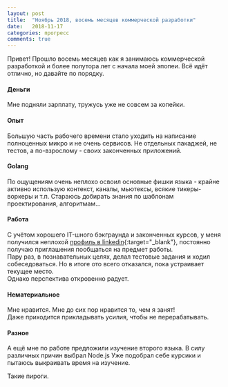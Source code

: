 ```yaml
---
layout: post
title:  "Ноябрь 2018, восемь месяцев коммерческой разработки"
date:   2018-11-17
categories: прогресс
comments: true
---
```

Привет! Прошло восемь месяцев как я занимаюсь коммерческой разработкой и более полутора лет с начала моей эпопеи. Всё идёт отлично, но давайте по порядку.

#### Деньги
Мне подняли зарплату, тружусь уже не совсем за копейки.

#### Опыт
Большую часть рабочего времени стало уходить на написание полноценных микро и не очень сервисов. Не отдельных пакаджей, не тестов, а по-взрослому - своих законченных приложений.

#### Golang
По ощущениям очень неплохо освоил основные фишки языка - крайне активно использую контекст, каналы, мьютексы, всякие тикеры-воркеры и т.п.
Стараюсь добирать знания по шаблонам проектирования, алгоритмам...

#### Работа
С учётом хорошего IT-шного бэкграунда и законченных курсов, у меня получился неплохой [профиль в linkedin](https://www.linkedin.com/in/alexanderzlobin/){:target="_blank"}, постоянно получаю приглашения пообщаться на предмет работы.  
Пару раз, в познавательных целях, делал тестовые задания и ходил собеседоваться. Но в итоге ото всего отказался, пока устраивает текущее место.  
Однако перспектива откровенно радует.

#### Нематериальное
Мне нравится. Мне до сих пор нравится то, чем я занят!  
Даже приходится прикладывать усилия, чтобы не перерабатывать.

#### Разное
А ещё мне по работе предложили изучение второго языка. В силу различных причин выбрал Node.js Уже подобрал себе курсики и пытаюсь выкраивать время на изучение.

Такие пироги.